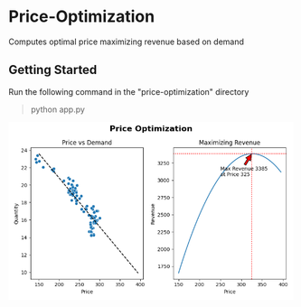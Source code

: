 # **Price-Optimization**
Computes optimal price maximizing revenue based on demand

## Getting Started
Run the following command in the "price-optimization" directory

>
> python app.py
>



![plot](./assets/Price_optimization.png)


